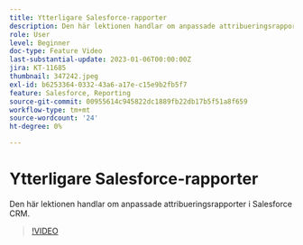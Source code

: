 ```yaml
---
title: Ytterligare Salesforce-rapporter
description: Den här lektionen handlar om anpassade attribueringsrapporter i Salesforce CRM.
role: User
level: Beginner
doc-type: Feature Video
last-substantial-update: 2023-01-06T00:00:00Z
jira: KT-11685
thumbnail: 347242.jpeg
exl-id: b6253364-0332-43a6-a17e-c15e9b2fb5f7
feature: Salesforce, Reporting
source-git-commit: 00955614c945822dc1889fb22db17b5f51a8f659
workflow-type: tm+mt
source-wordcount: '24'
ht-degree: 0%

---
```


# Ytterligare Salesforce-rapporter

Den här lektionen handlar om anpassade attribueringsrapporter i Salesforce CRM.

>[!VIDEO](https://video.tv.adobe.com/v/347242/?quality=12&learn=on)
